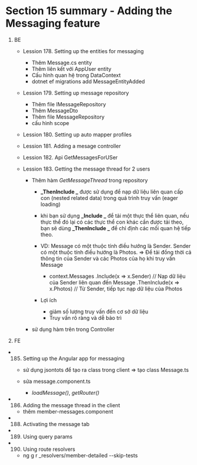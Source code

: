 # **Section 15 summary** - Adding the Messaging feature

1.  BE

    - Lession 178. Setting up the entities for messaging

      - Thêm Message.cs entity
      - Thêm liên kết với AppUser entity
      - Cấu hình quan hệ trong DataContext
      - dotnet ef migrations add MessageEntityAdded

    - Lession 179. Setting up message repository

      - Thêm file IMessageRepository
      - Thêm MessageDto
      - Thêm file MessageRepository
      - cấu hình scope

    - Lession 180. Setting up auto mapper profiles

    - Lession 181. Adding a mesage controller

    - Lession 182. Api GetMessagesForUSer

    - Lession 183. Getting the message thread for 2 users

      - Thêm hàm _GetMessageThread_ trong repository

        - **_ThenInclude _** được sử dụng để nạp dữ liệu liên quan cấp con (nested related data) trong quá trình truy vấn (eager loading)

        - khi bạn sử dụng **_Include _** để tải một thực thể liên quan, nếu thực thể đó lại có các thực thể con khác cần được tải theo, bạn sẽ dùng **_ThenInclude _** để chỉ định các mối quan hệ tiếp theo.

        - VD: Message có một thuộc tính điều hướng là Sender. Sender có một thuộc tính điều hướng là Photos.
          => Để tải đồng thời cả thông tin của Sender và các Photos của họ khi truy vấn Message

          - context.Messages
            .Include(x => x.Sender) // Nạp dữ liệu của Sender liên quan đến Message
            .ThenInclude(x => x.Photos) // Từ Sender, tiếp tục nạp dữ liệu của Photos

        - Lợi ích
          - giảm số lượng truy vấn đến cơ sở dữ liệu
          - Truy vấn rõ ràng và dễ bảo trì

      - sử dụng hàm trên trong Controller

2.  FE

- 185. Setting up the Angular app for messaging

  - sử dụng jsontots để tạo ra class trong client => tạo class Message.ts

  - sửa message.component.ts
    - _loadMessage()_, _getRouter()_

- 186. Adding the message thread in the client

  - thêm member-messages.component

- 188. Activating the message tab

- 189. Using query params

- 190. Using route resolvers
  + ng g r _resolvers/member-detailed --skip-tests
